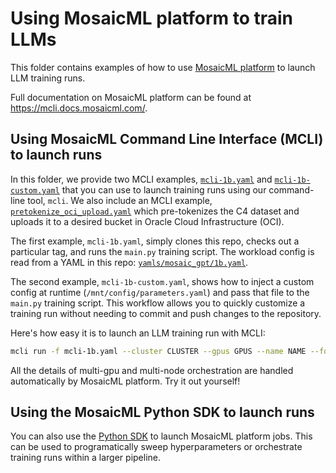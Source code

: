 # Using MosaicML platform to train LLMs

This folder contains examples of how to use [MosaicML platform](https://www.mosaicml.com/platform) to launch LLM training runs.

Full documentation on MosaicML platform can be found at https://mcli.docs.mosaicml.com/.

## Using MosaicML Command Line Interface (MCLI) to launch runs

In this folder, we provide two MCLI examples, [`mcli-1b.yaml`](./mcli-1b.yaml) and [`mcli-1b-custom.yaml`](./mcli-1b-custom.yaml) that you can use to launch training runs using our command-line tool, `mcli`. We also include an MCLI example, [`pretokenize_oci_upload.yaml`](./pretokenize_oci_upload.yaml) which pre-tokenizes the C4 dataset and uploads it to a desired bucket in Oracle Cloud Infrastructure (OCI).

The first example, `mcli-1b.yaml`, simply clones this repo, checks out a particular tag, and runs the `main.py` training script. The workload config is read from a YAML in this repo: [`yamls/mosaic_gpt/1b.yaml`](../yamls/mosaic_gpt/1b.yaml).

The second example, `mcli-1b-custom.yaml`, shows how to inject a custom config at runtime (`/mnt/config/parameters.yaml`) and pass that file to the `main.py` training script. This workflow allows you to quickly customize a training run without needing to commit and push changes to the repository.

Here's how easy it is to launch an LLM training run with MCLI:

<!--pytest.mark.skip-->
```bash
mcli run -f mcli-1b.yaml --cluster CLUSTER --gpus GPUS --name NAME --follow
```

All the details of multi-gpu and multi-node orchestration are handled automatically by MosaicML platform. Try it out yourself!

## Using the MosaicML Python SDK to launch runs
You can also use the [Python SDK](https://mcli.docs.mosaicml.com/en/stable/python/hello_world.html) to launch MosaicML platform jobs.
This can be used to programatically sweep hyperparameters or orchestrate training runs within a larger pipeline.
